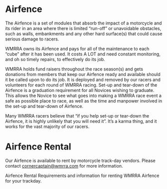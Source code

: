 # Airfence

The Airfence is a set of modules that absorb the impact of a motorcycle and its rider in an area where there is limited “run-off” or unavoidable obstacles, such as walls, embankments and any other hard surface(s) that could cause serious damage to racers.

WMRRA owns its Airfence and pays for all of the maintenance to each “cube” after it has been used. It costs A LOT and need constant monitoring, and oh so timely repairs, to effectively do its job.

WMRRA holds fund raisers throughout the race season(s) and gets donations from members that keep our Airfence ready and available should it be called upon to do its job. It is deployed and removed by our racers and volunteers for each round of WMRRA racing. Set-up and tear-down of the Airfence is a graduation requirement for all Novices wishing to graduate. This allows the Novice to see what goes into making a WMRRA race event a safe as possible place to race, as well as the time and manpower involved in the set-up and tear-down of Airfence.

Many WMRRA racers believe that “if you help set-up or tear-down the Airfence, it is highly unlikely that you will need it”. It’s a karma thing, and it works for the vast majority of our racers.

# Airfence Rental
Our Airfence is available to rent by motorcycle track-day vendors. Please contact cornercaptain@wmrra.com for more information.

Airfence Rental Requirements and information for renting WMRRA Airfence for your trackday.